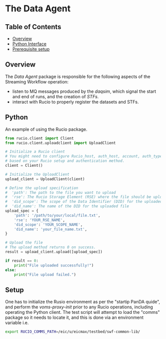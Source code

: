 # The Data Agent


## Table of Contents
- [Overview](#overview)
- [Python Interface](#Python)
- [Prerequisite setup](#Setup)

## Overview

The _Data Agent_ package is responsible for the following aspects of the Streaming Workflow
operation:

- listen to MQ messages produced by the _daqsim_, which signal the start and end of runs,
and the creation of _STFs_.
- interact with Rucio to properly register the datasets and STFs.


## Python

An example of using the Rucio package.

```python
from rucio.client import Client
from rucio.client.uploadclient import UploadClient

# Initialize a Rucio client
# You might need to configure Rucio_host, auth_host, account, auth_type and creds
# based on your Rucio setup and authentication method.
client = Client()

# Initialize the UploadClient
upload_client = UploadClient(client)

# Define the upload specification
#  'path': The path to the file you want to upload
#  'rse': The Rucio Storage Element (RSE) where the file should be uploaded
#  'did_scope': The scope of the Data Identifier (DID) for the uploaded file
#  'did_name': The name of the DID for the uploaded file
upload_spec = {
    'path': '/path/to/your/local/file.txt',
    'rse': 'YOUR_RSE_NAME',
    'did_scope': 'YOUR_SCOPE_NAME',
    'did_name': 'your_file_name.txt',
}

# Upload the file
# The upload method returns 0 on success.
result = upload_client.upload([upload_spec])

if result == 0:
    print("File uploaded successfully!")
else:
    print("File upload failed.")
```

## Setup

One has to initialize the Rusio environment as per the "startip PanDA quide",
and perform the _voms-proxy-init_ prior to any Rucio operations, including operating
the Python client. The test script will attempt to load the "comms" package
so it needs to locate it, and this is done via an environment variable i.e.

```bash
export RUCIO_COMMS_PATH=/eic/u/eicmax/testbed/swf-common-lib/
```

